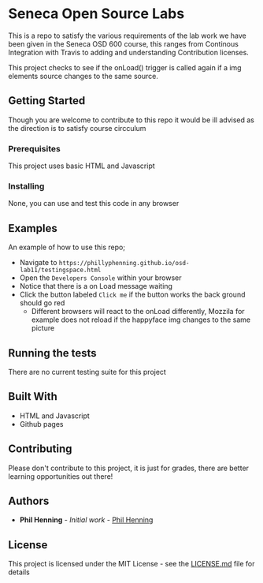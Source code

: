 # Seneca Open Source Labs 

This is a repo to satisfy the various requirements of the lab work we have been given in the Seneca OSD 600 course, this ranges from Continous Integration with Travis to adding and understanding Contribution licenses.

This project checks to see if the onLoad() trigger is called again if a img elements source changes to the same source. 

## Getting Started

Though you are welcome to contribute to this repo it would be ill advised as the direction is to satisfy course circculum 

### Prerequisites

This project uses basic HTML and Javascript

### Installing

None, you can use and test this code in any browser

## Examples

  An example of how to use this repo;
  
  - Navigate to `https://phillyphenning.github.io/osd-lab11/testingspace.html`
  - Open the `Developers Console` within your browser
  - Notice that there is a on Load message waiting
  - Click the button labeled `Click me` if the button works the back ground should go red
    - Different browsers will react to the onLoad differently, Mozzila for example does not reload if the happyface img changes to the same picture
  
## Running the tests

There are no current testing suite for this project

## Built With

  - HTML and Javascript
  - Github pages

## Contributing

Please don't contribute to this project, it is just for grades, there are better learning opportunities out there! 

## Authors

* **Phil Henning** - *Initial work* - [Phil Henning](https://github.com/PhillypHenning)

## License

This project is licensed under the MIT License - see the [LICENSE.md](LICENSE.md) file for details
